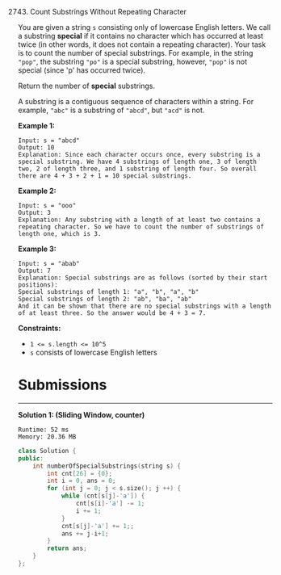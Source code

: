 2743. Count Substrings Without Repeating Character

You are given a string `s` consisting only of lowercase English letters. We call a substring **special** if it contains no character which has occurred at least twice (in other words, it does not contain a repeating character). Your task is to count the number of special substrings. For example, in the string `"pop"`, the substring `"po"` is a special substring, however, `"pop"` is not special (since 'p' has occurred twice).

Return the number of **special** substrings.

A substring is a contiguous sequence of characters within a string. For example, `"abc"` is a substring of `"abcd"`, but `"acd"` is not.

 

**Example 1:**
```
Input: s = "abcd"
Output: 10
Explanation: Since each character occurs once, every substring is a special substring. We have 4 substrings of length one, 3 of length two, 2 of length three, and 1 substring of length four. So overall there are 4 + 3 + 2 + 1 = 10 special substrings.
```

**Example 2:**
```
Input: s = "ooo"
Output: 3
Explanation: Any substring with a length of at least two contains a repeating character. So we have to count the number of substrings of length one, which is 3.
```

**Example 3:**
```
Input: s = "abab"
Output: 7
Explanation: Special substrings are as follows (sorted by their start positions):
Special substrings of length 1: "a", "b", "a", "b"
Special substrings of length 2: "ab", "ba", "ab"
And it can be shown that there are no special substrings with a length of at least three. So the answer would be 4 + 3 = 7.
```

**Constraints:**

* `1 <= s.length <= 10^5`
* `s` consists of lowercase English letters

# Submissions
---
**Solution 1: (Sliding Window, counter)**
```
Runtime: 52 ms
Memory: 20.36 MB
```
```c++
class Solution {
public:
    int numberOfSpecialSubstrings(string s) {
        int cnt[26] = {0};
        int i = 0, ans = 0;
        for (int j = 0; j < s.size(); j ++) {
            while (cnt[s[j]-'a']) {
                cnt[s[i]-'a'] -= 1;
                i += 1;
            }
            cnt[s[j]-'a'] += 1;;
            ans += j-i+1;
        }
        return ans;
    }
};
```
